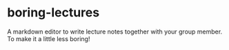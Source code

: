 # boring-lectures
A markdown editor to write lecture notes together with your group member. To make it a little less boring!
